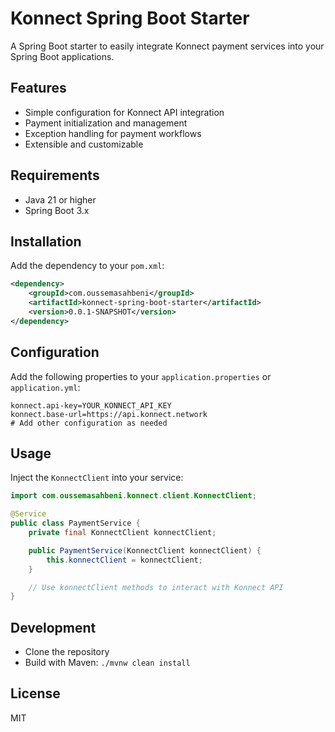 # Konnect Spring Boot Starter

A Spring Boot starter to easily integrate Konnect payment services into your Spring Boot applications.

## Features

- Simple configuration for Konnect API integration
- Payment initialization and management
- Exception handling for payment workflows
- Extensible and customizable

## Requirements

- Java 21 or higher
- Spring Boot 3.x

## Installation

Add the dependency to your `pom.xml`:

```xml
<dependency>
    <groupId>com.oussemasahbeni</groupId>
    <artifactId>konnect-spring-boot-starter</artifactId>
    <version>0.0.1-SNAPSHOT</version>
</dependency>
```

## Configuration

Add the following properties to your `application.properties` or `application.yml`:

```properties
konnect.api-key=YOUR_KONNECT_API_KEY
konnect.base-url=https://api.konnect.network
# Add other configuration as needed
```

## Usage

Inject the `KonnectClient` into your service:

```java
import com.oussemasahbeni.konnect.client.KonnectClient;

@Service
public class PaymentService {
    private final KonnectClient konnectClient;

    public PaymentService(KonnectClient konnectClient) {
        this.konnectClient = konnectClient;
    }

    // Use konnectClient methods to interact with Konnect API
}
```

## Development

- Clone the repository
- Build with Maven: `./mvnw clean install`

## License

MIT

